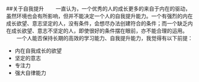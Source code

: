 ##关于自我提升
　　一直认为，一个优秀的人的成长更多的来自于内在的驱动，虽然环境也会有所影响，但并不能决定一个人的自我提升能力。一个有强烈的内在成长欲望、意志坚定的人，没有条件，会想尽办法创建符合的条件；而一个缺乏内在成长欲望、意志不坚定的人，即使很好的条件摆在眼前，亦不能合理的运用。  
　　一个人能否保持长期的高效的学习能力、自我提升能力，我觉得有以下前提：  
* 内在自我成长的欲望
* 坚定的意志
* 专注力
* 强大自律能力
